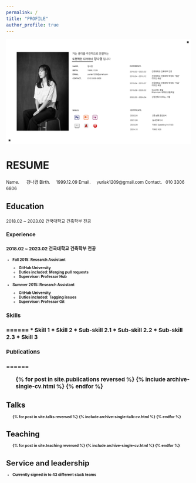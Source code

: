 ```yaml
---
permalink: /
title: "PROFILE"
author_profile: true
---
```


<img src='/images/2.png'>

<h1>RESUME</h1>

<small>
Name.&nbsp&nbsp&nbsp&nbsp&nbsp&nbsp강나경
Birth.&nbsp&nbsp&nbsp&nbsp&nbsp1999.12.09
Email.&nbsp&nbsp&nbsp&nbsp&nbspyuriak1209@gmail.com
Contact.&nbsp&nbsp&nbsp010 3306 6806
</small>

<h2>Education</h2>

<small>2018.02 ~ 2023.02   건국대학교 건축학부 전공<small>

<h2>Experience<h2>

<small>2018.02 ~ 2023.02   건국대학교 건축학부 전공<small>

* Fall 2015: Research Assistant
  * GitHub University
  * Duties included: Merging pull requests
  * Supervisor: Professor Hub

* Summer 2015: Research Assistant
  * GitHub University
  * Duties included: Tagging issues
  * Supervisor: Professor Git
  
<h2>Skills<h2>
======
* Skill 1
* Skill 2
  * Sub-skill 2.1
  * Sub-skill 2.2
  * Sub-skill 2.3
* Skill 3

<h2>Publications<h2>
======
  <ul>{% for post in site.publications reversed %}
    {% include archive-single-cv.html %}
  {% endfor %}</ul>
  
Talks
======
  <ul>{% for post in site.talks reversed %}
    {% include archive-single-talk-cv.html  %}
  {% endfor %}</ul>
  
Teaching
======
  <ul>{% for post in site.teaching reversed %}
    {% include archive-single-cv.html %}
  {% endfor %}</ul>
  
Service and leadership
======
* Currently signed in to 43 different slack teams
